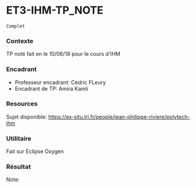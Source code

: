 # ET3-IHM-TP_NOTE

```
Complet
```

### Contexte
TP noté fait en le 10/06/18 pour le cours d'IHM

### Encadrant
* Professeur encadrant: Cédric FLeury
* Encadrant de TP: Amira Kamli

### Resources
Sujet disponible: https://ex-situ.lri.fr/people/jean-philippe-riviere/polytech-ihm

### Utilitaire
Fait sur Eclipse Oxygen

### Résultat
Note:
